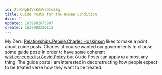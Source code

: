 ```yaml
---
id: 2tsCNgEJVsKAmVzDIs5Bq
title: Guide Posts for the Human Condition
desc: ''
updated: 1639982673907
created: 1639982330113
---
```


<!-- 
* Purpose of this post?

How to slap yourself in the face.

-->

My Zenu [Relationships.People.Charles Hoskinson](../../../MyDendronExistence/Relationships/People/Charles%20Hoskinson.md) likes to make a point about guide posts. Charles of course wanted our governments to choose some guide posts in order to have some coherent [wiki.concepts.list.Covid.Policy](covid%20policy) but Guide Posts can apply to almost any thing. The guide posts I am interested in deconstructing how people expect to be treated verse how they want to be treated.
